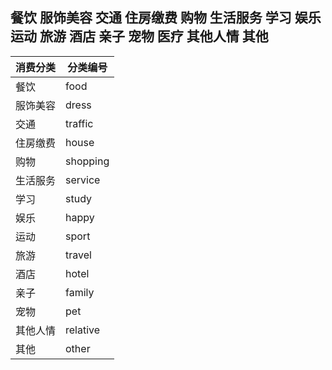 餐饮 服饰美容 交通 住房缴费 购物 生活服务 学习
娱乐 运动 旅游 酒店 亲子 宠物 医疗 其他人情 其他
---
|  消费分类 | 分类编号  | 
| ------------ | ------------ | 
|  餐饮 | food  |  
|  服饰美容 |  dress | 
|  交通 | traffic | 
|  住房缴费 | house  |  
|  购物 | shopping  | 
|  生活服务 | service  | 
|  学习 | study  | 
|  娱乐 | happy  |  
|  运动 | sport  |  
|  旅游 | travel  |  
|  酒店 | hotel  |  
|  亲子 | family  |  
|  宠物 | pet  |  
|  其他人情 | relative  |  
|  其他 | other  |  